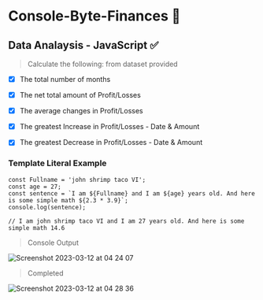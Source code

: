 # Console-Byte-Finances 🎯

## Data Analaysis - JavaScript ✅

> Calculate the following: from dataset provided
- [x] The total number of months 
- [x] The net total amount of Profit/Losses 
- [x] The average changes in Profit/Losses 
- [x] The greatest Increase in Profit/Losses - Date & Amount
- [x] The greatest Decrease in Profit/Losses - Date & Amount



### Template Literal Example
    
```
const Fullname = 'john shrimp taco VI';
const age = 27;
const sentence = `I am ${Fullname} and I am ${age} years old. And here is some simple math ${2.3 * 3.9}`;
console.log(sentence);

// I am john shrimp taco VI and I am 27 years old. And here is some simple math 14.6 
```


> Console Output
> 
![Screenshot 2023-03-12 at 04 24 07](https://user-images.githubusercontent.com/125808990/224524278-caede286-05a1-4d55-844c-9421b553dc83.png)

> Completed 
> 
![Screenshot 2023-03-12 at 04 28 36](https://user-images.githubusercontent.com/125808990/224524409-cc6ea40f-ac35-4626-ba50-424fd94cc415.png)
